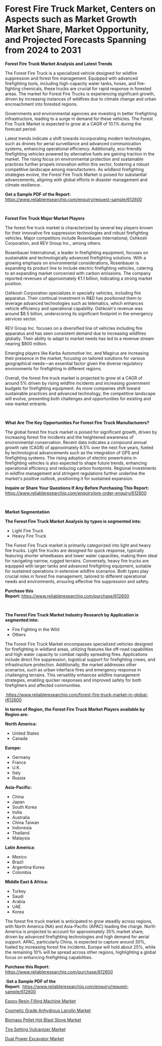 <p><h1>Forest Fire Truck Market, Centers on Aspects such as Market Growth Market Share, Market Opportunity, and Projected Forecasts Spanning from 2024 to 2031</h1></p><p><strong>Forest Fire Truck Market Analysis and Latest Trends</strong></p>
<p><p>The Forest Fire Truck is a specialized vehicle designed for wildfire suppression and forest fire management. Equipped with advanced firefighting tools, including high-capacity water tanks, hoses, and fire-fighting chemicals, these trucks are crucial for rapid response in forested areas. The market for Forest Fire Trucks is experiencing significant growth, driven by increasing instances of wildfires due to climate change and urban encroachment into forested regions. </p><p>Governments and environmental agencies are investing in better firefighting infrastructure, leading to a surge in demand for these vehicles. The Forest Fire Truck Market is expected to grow at a CAGR of 10.1% during the forecast period. </p><p>Latest trends indicate a shift towards incorporating modern technologies, such as drones for aerial surveillance and advanced communication systems, enhancing operational efficiency. Additionally, eco-friendly firefighting vehicles powered by alternative fuels are gaining traction in the market. The rising focus on environmental protection and sustainable practices further propels innovation within this sector, fostering a robust competitive landscape among manufacturers. As wildland firefighting strategies evolve, the Forest Fire Truck Market is poised for substantial advancements, aligning with global efforts in disaster management and climate resilience.</p></p>
<p><strong>Get a Sample PDF of the Report:&nbsp;</strong> <a href="https://www.reliableresearchiq.com/enquiry/request-sample/612600?utm_campaign=1121&utm_medium=2&utm_source=Github&utm_content=ia&utm_term=30102024&utm_id=forest-fire-truck">https://www.reliableresearchiq.com/enquiry/request-sample/612600</a></p>
<p>&nbsp;</p>
<p><strong>Forest Fire Truck Major Market Players</strong></p>
<p><p>The forest fire truck market is characterized by several key players known for their innovative fire suppression technologies and robust firefighting vehicles. Major competitors include Rosenbauer International, Oshkosh Corporation, and REV Group Inc., among others. </p><p>Rosenbauer International, a leader in firefighting equipment, focuses on sustainable and technologically advanced firefighting solutions. With a growing emphasis on environmental considerations, Rosenbauer is expanding its product line to include electric firefighting vehicles, catering to an expanding market concerned with carbon emissions. The company reported revenues of approximately €1.1 billion, indicating a strong market position.</p><p>Oshkosh Corporation specializes in specialty vehicles, including fire apparatus. Their continual investment in R&D has positioned them to leverage advanced technologies such as telematics, which enhances vehicle efficiency and operational capability. Oshkosh's revenue was around $8.5 billion, underscoring its significant footprint in the emergency services sector.</p><p>REV Group Inc. focuses on a diversified line of vehicles including fire apparatus and has seen consistent demand due to increasing wildfires globally. Their ability to adapt to market needs has led to a revenue stream nearing $800 million. </p><p>Emerging players like Karba Automotive Inc. and Magirus are increasing their presence in the market, focusing on tailored solutions for various geographical needs—an essential factor given the diverse regulatory environments for firefighting in different regions.</p><p>Overall, the forest fire truck market is projected to grow at a CAGR of around 5% driven by rising wildfire incidents and increasing government budgets for firefighting equipment. As more companies shift toward sustainable practices and advanced technology, the competitive landscape will evolve, presenting both challenges and opportunities for existing and new market entrants.</p></p>
<p>&nbsp;</p>
<p><strong>What Are The Key Opportunities For Forest Fire Truck Manufacturers?</strong></p>
<p><p>The global forest fire truck market is poised for significant growth, driven by increasing forest fire incidents and the heightened awareness of environmental conservation. Recent data indicates a compound annual growth rate (CAGR) of approximately 6.5% over the next five years, fueled by technological advancements such as the integration of GPS and firefighting systems. The rising adoption of electric powertrains in firefighting vehicles is also expected to shape future trends, enhancing operational efficiency and reducing carbon footprints. Regional investments in wildfire management and stringent regulations further underline the market's positive outlook, positioning it for sustained expansion.</p></p>
<p><strong>Inquire or Share Your Questions If Any Before Purchasing This Report:</strong> <a href="https://www.reliableresearchiq.com/enquiry/pre-order-enquiry/612600?utm_campaign=1121&utm_medium=2&utm_source=Github&utm_content=ia&utm_term=30102024&utm_id=forest-fire-truck">https://www.reliableresearchiq.com/enquiry/pre-order-enquiry/612600</a></p>
<p>&nbsp;</p>
<p><strong>Market Segmentation</strong></p>
<p><strong>The Forest Fire Truck Market Analysis by types is segmented into:</strong></p>
<p><ul><li>Light Fire Truck</li><li>Heavy Fire Truck</li></ul></p>
<p><p>The Forest Fire Truck market is primarily categorized into light and heavy fire trucks. Light fire trucks are designed for quick response, typically featuring shorter wheelbases and lower water capacities, making them ideal for navigating narrow, rugged terrains. Conversely, heavy fire trucks are equipped with larger tanks and advanced firefighting equipment, suitable for sustained operations in extensive wildfire scenarios. Both types play crucial roles in forest fire management, tailored to different operational needs and environments, ensuring effective fire suppression and safety.</p></p>
<p><strong>Purchase this Report:&nbsp;</strong><a href="https://www.reliableresearchiq.com/purchase/612600?utm_campaign=1121&utm_medium=2&utm_source=Github&utm_content=ia&utm_term=30102024&utm_id=forest-fire-truck">https://www.reliableresearchiq.com/purchase/612600</a></p>
<p>&nbsp;</p>
<p><strong>The Forest Fire Truck Market Industry Research by Application is segmented into:</strong></p>
<p><ul><li>Fire Fighting in the Wild</li><li>Others</li></ul></p>
<p><p>The Forest Fire Truck Market encompasses specialized vehicles designed for firefighting in wildland areas, utilizing features like off-road capabilities and high water capacity to combat rapidly spreading fires. Applications include direct fire suppression, logistical support for firefighting crews, and infrastructure protection. Additionally, the market addresses other scenarios, such as urban interface fires and emergency response in challenging terrains. This versatility enhances wildfire management strategies, enabling quicker responses and improved safety for both firefighters and affected communities.</p></p>
<p><a href="https://www.reliableresearchiq.com/forest-fire-truck-market-in-global-r612600?utm_campaign=1121&utm_medium=2&utm_source=Github&utm_content=ia&utm_term=30102024&utm_id=forest-fire-truck">&nbsp;https://www.reliableresearchiq.com/forest-fire-truck-market-in-global-r612600</a></p>
<p><strong>In terms of Region, the Forest Fire Truck Market Players available by Region are:</strong></p>
<p>
    <p> <strong> North America: </strong>
        <ul>
            <li>United States</li>
            <li>Canada</li>
        </ul>
        </p> 
    <p> <strong> Europe: </strong>
        <ul>
            <li>Germany</li>
            <li>France</li>
            <li>U.K.</li>
            <li>Italy</li>
            <li>Russia</li>
        </ul>
        </p> 
    <p> <strong> Asia-Pacific: </strong>
        <ul>
            <li>China</li>
            <li>Japan</li>
            <li>South Korea</li>
            <li>India</li>
            <li>Australia</li>
            <li>China Taiwan</li>
            <li>Indonesia</li>
            <li>Thailand</li>
            <li>Malaysia</li>
        </ul>
        </p> 
    <p> <strong> Latin America: </strong>
        <ul>
            <li>Mexico</li>
            <li>Brazil</li>
            <li>Argentina Korea</li>
            <li>Colombia</li>
        </ul>
        </p> 
    <p> <strong> Middle East & Africa: </strong>
        <ul>
            <li>Turkey</li>
            <li>Saudi</li>
            <li>Arabia</li>
            <li>UAE</li>
            <li>Korea</li>
        </ul>
    </p>
    </p>
<p><p>The forest fire truck market is anticipated to grow steadily across regions, with North America (NA) and Asia-Pacific (APAC) leading the charge. North America is projected to account for approximately 35% market share, driven by advanced firefighting technologies and high demand for aerial support. APAC, particularly China, is expected to capture around 30%, fueled by increasing forest fire incidents. Europe will hold about 25%, while the remaining 10% will be spread across other regions, highlighting a global focus on enhancing firefighting capabilities.</p></p>
<p><strong>Purchase this Report: </strong><a href="https://www.reliableresearchiq.com/purchase/612600?utm_campaign=1121&utm_medium=2&utm_source=Github&utm_content=ia&utm_term=30102024&utm_id=forest-fire-truck">https://www.reliableresearchiq.com/purchase/612600</a></p>
<p>&nbsp;<strong>Get a Sample PDF of the Report:&nbsp;&nbsp;</strong><a href="https://www.reliableresearchiq.com/enquiry/request-sample/612600?utm_campaign=1121&utm_medium=2&utm_source=Github&utm_content=ia&utm_term=30102024&utm_id=forest-fire-truck">https://www.reliableresearchiq.com/enquiry/request-sample/612600</a></p>
<p><strong></strong></p>
<p><p><a href="https://issuu.com/reportprime-2/docs/epoxy-resin-filling-machine-market-_4d18c3871a17c2?utm_campaign=1121&utm_medium=2&utm_source=Github&utm_content=ia&utm_term=30102024&utm_id=forest-fire-truck">Epoxy Resin Filling Machine Market</a></p><p><a href="https://github.com/ryanbell8967/Market-Research-Report-List-1/blob/main/cosmetic-grade-anhydrous-lanolin-market.md?utm_campaign=1121&utm_medium=2&utm_source=Github&utm_content=ia&utm_term=30102024&utm_id=forest-fire-truck">Cosmetic Grade Anhydrous Lanolin Market</a></p><p><a href="https://www.linkedin.com/pulse/biomass-pellet-hot-blast-stove-market-pulse-91-expansion-blueprint-cvw3e?utm_campaign=1121&utm_medium=2&utm_source=Github&utm_content=ia&utm_term=30102024&utm_id=forest-fire-truck">Biomass Pellet Hot Blast Stove Market</a></p><p><a href="https://issuu.com/reportprime-2/docs/tire-setting-vulcanizer-market-size_13cbaa715ff017?utm_campaign=1121&utm_medium=2&utm_source=Github&utm_content=ia&utm_term=30102024&utm_id=forest-fire-truck">Tire Setting Vulcanizer Market</a></p><p><a href="https://www.linkedin.com/pulse/dual-power-excavator-market-overview-global-trends-future-prospects-okpwe?utm_campaign=1121&utm_medium=2&utm_source=Github&utm_content=ia&utm_term=30102024&utm_id=forest-fire-truck">Dual Power Excavator Market</a></p></p>